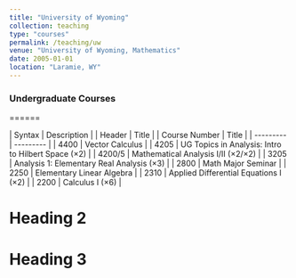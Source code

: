 ```yaml
---
title: "University of Wyoming"
collection: teaching
type: "courses"
permalink: /teaching/uw
venue: "University of Wyoming, Mathematics"
date: 2005-01-01
location: "Laramie, WY"
---
```



### Undergraduate Courses
======

| Syntax | Description |
| Header | Title |
| Course Number | Title |
| --------- | --------- |
| 4400 | Vector Calculus |
| 4205 | UG Topics in Analysis: Intro to Hilbert Space (×2) |
| 4200/5 |  Mathematical Analysis I/II (×2/×2) |
| 3205  | Analysis 1: Elementary Real Analysis (×3) |
| 2800 |  Math Major Seminar |
| 2250 | Elementary Linear Algebra |
| 2310 | Applied Differential Equations I (×2) |
| 2200  | Calculus I (×6) |


Heading 2
======

Heading 3
======